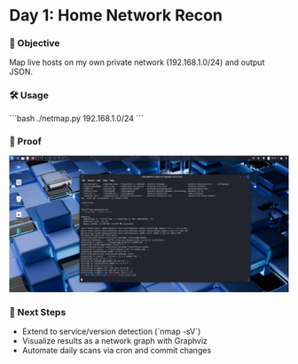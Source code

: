 # Day 1: Home Network Recon

### 🎯 Objective
Map live hosts on my own private network (192.168.1.0/24) and output JSON.

### 🛠️ Usage
\`\`\`bash
./netmap.py 192.168.1.0/24
\`\`\`

### 📸 Proof
![Terminal + Router UI side-by-side](proof.png)

### 🚀 Next Steps
- Extend to service/version detection (\`nmap -sV\`)  
- Visualize results as a network graph with Graphviz  
- Automate daily scans via cron and commit changes
